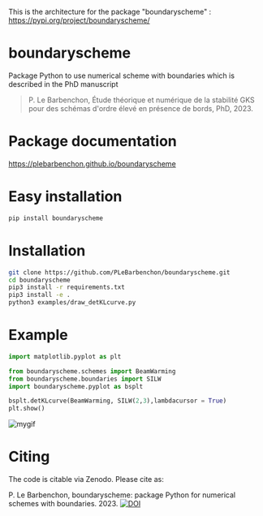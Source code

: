 This is the architecture for the package "boundaryscheme" : https://pypi.org/project/boundaryscheme/


# boundaryscheme
Package Python to use numerical scheme with boundaries which is described in the PhD manuscript 
> P. Le Barbenchon, Étude théorique et numérique de la stabilité GKS pour des schémas d'ordre élevé en présence de bords, PhD, 2023.

# Package documentation

https://plebarbenchon.github.io/boundaryscheme

# Easy installation

```bash
pip install boundaryscheme
```

# Installation
```bash
git clone https://github.com/PLeBarbenchon/boundaryscheme.git
cd boundaryscheme
pip3 install -r requirements.txt
pip3 install -e .
python3 examples/draw_detKLcurve.py
```

# Example 
```python
import matplotlib.pyplot as plt

from boundaryscheme.schemes import BeamWarming
from boundaryscheme.boundaries import SILW
import boundaryscheme.pyplot as bsplt

bsplt.detKLcurve(BeamWarming, SILW(2,3),lambdacursor = True)
plt.show()
```

![mygif](https://github.com/PLeBarbenchon/boundaryscheme/assets/92107096/2ca0d414-77a6-410e-a582-a3950699dcf0)

# Citing

The code is citable via Zenodo. Please cite as:

P. Le Barbenchon, boundaryscheme: package Python for numerical schemes with boundaries. 2023. [![DOI](https://zenodo.org/badge/DOI/10.5281/zenodo.7773742.svg)](https://doi.org/10.5281/zenodo.7773742)

